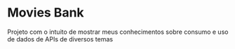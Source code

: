 <h1>Movies Bank</h1>

<div>
  <p>
    Projeto com o intuito de mostrar meus conhecimentos sobre consumo e uso de dados de APIs de diversos temas
  </p>
</div>



